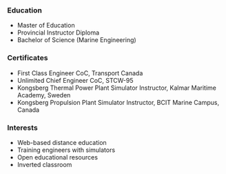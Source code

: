### Education
- Master of Education
- Provincial Instructor Diploma
- Bachelor of Science (Marine Engineering)

### Certificates
- First Class Engineer CoC, Transport Canada
- Unlimited Chief Engineer CoC, STCW-95
- Kongsberg Thermal Power Plant Simulator Instructor, Kalmar Maritime Academy, Sweden
- Kongsberg Propulsion Plant Simulator Instructor, BCIT Marine Campus, Canada

### Interests
- Web-based distance education
- Training engineers with simulators
- Open educational resources
- Inverted classroom
